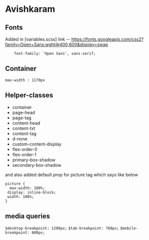 # Avishkaram

## Fonts
   Added in [variables.scss]
   link -- https://fonts.googleapis.com/css2?family=Open+Sans:wght@400;600&display=swap
  
        font-family: 'Open Sans', sans-serif;
   

## Container
  `max-width : 1170px`

## Helper-classes
  - container
  - page-head
  - page-tag
  - content-head
  - content-txt
  - content-tag
  - d-none
  - custom-content-display
  - flex-order-0
  - flex-order-1
  - primary-box-shadow
  - secondary-box-shadow
 
 and also added default prop for picture tag which says like below

    picture {
      max-width: 100%;
     display: inline-block;
     width: 100%;
    }

## media queries
  `$desktop-breakpoint: 1200px;`
  `$tab-breakpoint: 768px;`
  `$mobile-breakpoint: 600px;`